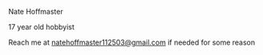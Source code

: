 Nate Hoffmaster

17 year old hobbyist

Reach me at natehoffmaster112503@gmail.com if needed for some reason

